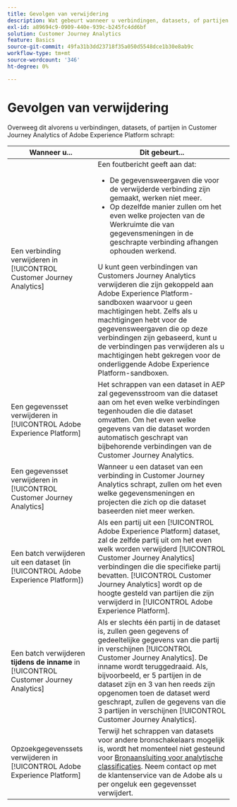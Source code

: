 ```yaml
---
title: Gevolgen van verwijdering
description: Wat gebeurt wanneer u verbindingen, datasets, of partijen in Customer Journey Analytics of Adobe Experience Platform schrapt.
exl-id: a89694c9-0909-440e-939c-b245fc4dd6bf
solution: Customer Journey Analytics
feature: Basics
source-git-commit: 49fa31b3dd23718f35a050d5548dce1b30e8ab9c
workflow-type: tm+mt
source-wordcount: '346'
ht-degree: 0%

---
```


# Gevolgen van verwijdering

Overweeg dit alvorens u verbindingen, datasets, of partijen in Customer Journey Analytics of Adobe Experience Platform schrapt:

| Wanneer u... | Dit gebeurt... |
| --- | --- |
| Een verbinding verwijderen in [!UICONTROL Customer Journey Analytics] | Een foutbericht geeft aan dat:<ul><li>De gegevensweergaven die voor de verwijderde verbinding zijn gemaakt, werken niet meer.</li><li> Op dezelfde manier zullen om het even welke projecten van de Werkruimte die van gegevensmeningen in de geschrapte verbinding afhangen ophouden werkend.</li></ul>U kunt geen verbindingen van Customers Journey Analytics verwijderen die zijn gekoppeld aan Adobe Experience Platform-sandboxen waarvoor u geen machtigingen hebt. Zelfs als u machtigingen hebt voor de gegevensweergaven die op deze verbindingen zijn gebaseerd, kunt u de verbindingen pas verwijderen als u machtigingen hebt gekregen voor de onderliggende Adobe Experience Platform-sandboxen. |
| Een gegevensset verwijderen in [!UICONTROL Adobe Experience Platform] | Het schrappen van een dataset in AEP zal gegevensstroom van die dataset aan om het even welke verbindingen tegenhouden die die dataset omvatten. Om het even welke gegevens van die dataset worden automatisch geschrapt van bijbehorende verbindingen van de Customer Journey Analytics. |
| Een gegevensset verwijderen in [!UICONTROL Customer Journey Analytics] | Wanneer u een dataset van een verbinding in Customer Journey Analytics schrapt, zullen om het even welke gegevensmeningen en projecten die zich op die dataset baseerden niet meer werken. |
| Een batch verwijderen uit een dataset (in [!UICONTROL Adobe Experience Platform]) | Als een partij uit een [!UICONTROL Adobe Experience Platform] dataset, zal de zelfde partij uit om het even welk worden verwijderd [!UICONTROL Customer Journey Analytics] verbindingen die die specifieke partij bevatten. [!UICONTROL Customer Journey Analytics] wordt op de hoogte gesteld van partijen die zijn verwijderd in [!UICONTROL Adobe Experience Platform]. |
| Een batch verwijderen **tijdens de inname** in [!UICONTROL Customer Journey Analytics] | Als er slechts één partij in de dataset is, zullen geen gegevens of gedeeltelijke gegevens van die partij in verschijnen [!UICONTROL Customer Journey Analytics]. De inname wordt teruggedraaid. Als, bijvoorbeeld, er 5 partijen in de dataset zijn en 3 van hen reeds zijn opgenomen toen de dataset werd geschrapt, zullen de gegevens van die 3 partijen in verschijnen [!UICONTROL Customer Journey Analytics]. |
| Opzoekgegevenssets verwijderen in [!UICONTROL Adobe Experience Platform] | Terwijl het schrappen van datasets voor andere bronschakelaars mogelijk is, wordt het momenteel niet gesteund voor [Bronaansluiting voor analytische classificaties](https://experienceleague.adobe.com/docs/experience-platform/sources/ui-tutorials/create/adobe-applications/classifications.html). Neem contact op met de klantenservice van de Adobe als u per ongeluk een gegevensset verwijdert. |
